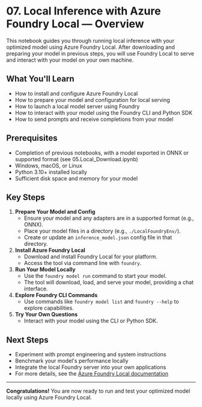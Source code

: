 # 07. Local Inference with Azure Foundry Local — Overview

This notebook guides you through running local inference with your optimized model using Azure Foundry Local. After downloading and preparing your model in previous steps, you will use Foundry Local to serve and interact with your model on your own machine.

## What You'll Learn
- How to install and configure Azure Foundry Local
- How to prepare your model and configuration for local serving
- How to launch a local model server using Foundry
- How to interact with your model using the Foundry CLI and Python SDK
- How to send prompts and receive completions from your model

## Prerequisites
- Completion of previous notebooks, with a model exported in ONNX or supported format (see 05.Local_Download.ipynb)
- Windows, macOS, or Linux
- Python 3.10+ installed locally
- Sufficient disk space and memory for your model

## Key Steps
1. **Prepare Your Model and Config**
   - Ensure your model and any adapters are in a supported format (e.g., ONNX).
   - Place your model files in a directory (e.g., `./LocalFoundryEnv/`).
   - Create or update an `inference_model.json` config file in that directory.
2. **Install Azure Foundry Local**
   - Download and install Foundry Local for your platform.
   - Access the tool via command line with `foundry`.
3. **Run Your Model Locally**
   - Use the `foundry model run` command to start your model.
   - The tool will download, load, and serve your model, providing a chat interface.
4. **Explore Foundry CLI Commands**
   - Use commands like `foundry model list` and `foundry --help` to explore capabilities.
5. **Try Your Own Questions**
   - Interact with your model using the CLI or Python SDK.

## Next Steps
- Experiment with prompt engineering and system instructions
- Benchmark your model's performance locally
- Integrate the local Foundry server into your own applications
- For more details, see the [Azure Foundry Local documentation](https://github.com/microsoft/Foundry-Local/tree/main/docs)

---
**Congratulations!** You are now ready to run and test your optimized model locally using Azure Foundry Local.
